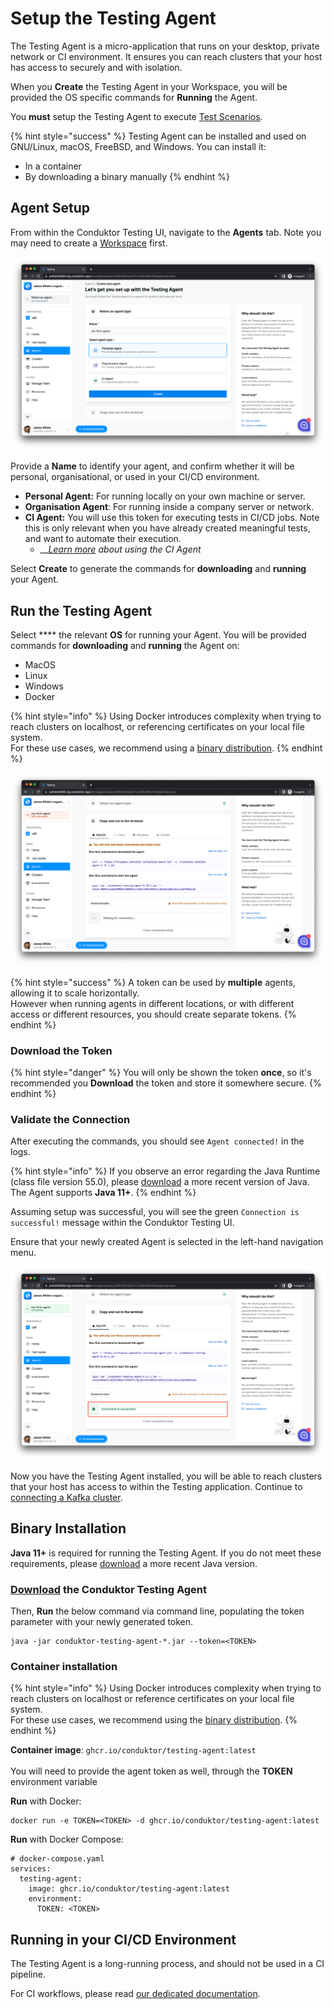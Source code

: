 # Setup the Testing Agent

The Testing Agent is a micro-application that runs on your desktop, private network or CI environment. It ensures you can reach clusters that your host has access to securely and with isolation.

When you **Create** the Testing Agent in your Workspace, you will be provided the OS specific commands for **Running** the Agent.&#x20;

You **must** setup the Testing Agent to execute [Test Scenarios](../features/building-tests/test-scenarios.md).

{% hint style="success" %}
Testing Agent can be installed and used on GNU/Linux, macOS, FreeBSD, and Windows. You can install it:

* In a container
* By downloading a binary manually
{% endhint %}

## Agent Setup&#x20;

From within the Conduktor Testing UI, navigate to the **Agents** tab. Note you may need to create a [Workspace](../features/workspace.md) first.

![](<../.gitbook/assets/image (27).png>)

Provide a **Name** to identify your agent, and confirm whether it will be personal, organisational, or used in your CI/CD environment.

* **Personal Agent:** For running locally on your own machine or server.
* **Organisation Agent**: For running inside a company server or network.
* **CI Agent:** You will use this token for executing tests in CI/CD jobs. Note this is only relevant when you have already created meaningful tests, and want to automate their execution.
  * __[_Learn more_](../features/ci-cd-automation.md) _about using the CI Agent_

Select **Create** to generate the commands for **downloading** and **running** your Agent.&#x20;

## Run the Testing Agent

Select **** the relevant **OS** for running your Agent. You will be provided commands for **downloading** and **running** the Agent on:

* MacOS
* Linux
* Windows
* Docker

{% hint style="info" %}
Using Docker introduces complexity when trying to reach clusters on localhost, or referencing certificates on your local file system. \
For these use cases, we recommend using a [binary distribution](install-the-testing-agent.md#binary-installation).
{% endhint %}

![](<../.gitbook/assets/image (10).png>)

{% hint style="success" %}
A token can be used by **multiple** agents, allowing it to scale horizontally. \
However when running agents in different locations, or with different access or different resources, you should create separate tokens.
{% endhint %}

### Download the Token

{% hint style="danger" %}
You will only be shown the token **once**, so it's recommended you **Download** the token and store it somewhere secure.
{% endhint %}

### Validate the Connection

After executing the commands, you should see `Agent connected!` in the logs.&#x20;

{% hint style="info" %}
If you observe an error regarding the Java Runtime (class file version 55.0), please [download](https://www.oracle.com/java/technologies/downloads/) a more recent version of Java. The Agent supports **Java 11+**.
{% endhint %}

Assuming setup was successful, you will see the green `Connection is successful!` message within the Conduktor Testing UI.

Ensure that your newly created Agent is selected in the left-hand navigation menu.&#x20;

![](<../.gitbook/assets/image (11).png>)

Now you have the Testing Agent installed, you will be able to reach clusters that your host has access to within the Testing application. Continue to [connecting a Kafka cluster](connect-to-a-kafka-cluster.md).

## Binary Installation&#x20;

**Java 11+** is required for running the Testing Agent. If you do not meet these requirements, please [download](https://www.oracle.com/java/technologies/downloads/) a more recent Java version.

### [Download](https://releases.conduktor.io/testing-agent-jar) the Conduktor Testing Agent

Then, **Run** the below command via command line, populating the token parameter with your newly generated token.

```
java -jar conduktor-testing-agent-*.jar --token=<TOKEN>
```

### Container installation

{% hint style="info" %}
Using Docker introduces complexity when trying to reach clusters on localhost or reference certificates on your local file system. \
For these use cases, we recommend using the [binary distribution](install-the-testing-agent.md#binary-installation).
{% endhint %}

**Container image**: `ghcr.io/conduktor/testing-agent:latest`\
\
You will need to provide the agent token as well, through the **TOKEN** environment variable

**Run** with Docker:

```
docker run -e TOKEN=<TOKEN> -d ghcr.io/conduktor/testing-agent:latest
```

**Run** with Docker Compose:

```
# docker-compose.yaml
services:
  testing-agent:
    image: ghcr.io/conduktor/testing-agent:latest
    environment:
      TOKEN: <TOKEN>
```

## Running in your CI/CD Environment&#x20;

The Testing Agent is a long-running process, and should not be used in a CI pipeline.

For CI workflows, please read [our dedicated documentation](../features/ci-cd-automation.md).

